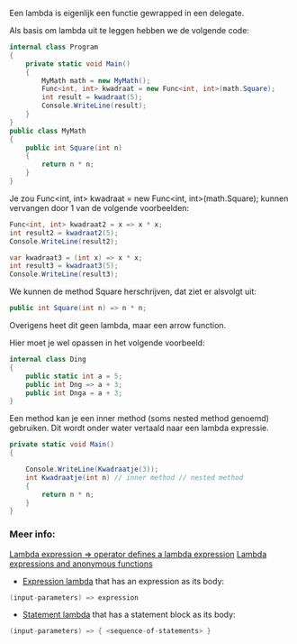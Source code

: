 
Een lambda is eigenlijk een functie gewrapped in een delegate.

Als basis om lambda uit te leggen hebben we de volgende code:

```c#
internal class Program
{
    private static void Main()
    {
        MyMath math = new MyMath();
        Func<int, int> kwadraat = new Func<int, int>(math.Square);
        int result = kwadraat(5);
        Console.WriteLine(result);
    }
}
public class MyMath
{
    public int Square(int n)
    {
        return n * n;
    }
}
```

Je zou Func<int, int> kwadraat = new Func<int, int>(math.Square); kunnen vervangen door 1 van de volgende voorbeelden:

```c#
Func<int, int> kwadraat2 = x => x * x;
int result2 = kwadraat2(5);
Console.WriteLine(result2);

var kwadraat3 = (int x) => x * x;
int result3 = kwadraat3(5);
Console.WriteLine(result3);
```
We kunnen de method Square herschrijven, dat ziet er alsvolgt uit:
```c#
public int Square(int n) => n * n;
```
Overigens heet dit geen lambda, maar een arrow function.

Hier moet je wel opassen in het volgende voorbeeld:

```c#
internal class Ding
{
    public static int a = 5;
    public int Dng => a + 3;
    public int Dnga = a + 3;       
}
```


Een method kan je een inner method (soms nested method genoemd) gebruiken. Dit wordt onder water vertaald naar een lambda expressie. 
```c#
private static void Main()
{

    Console.WriteLine(Kwadraatje(3));
    int Kwadraatje(int n) // inner method // nested method
    {
        return n * n;
    }
}
```

### Meer info:
[Lambda expression => operator defines a lambda expression](https://learn.microsoft.com/en-us/dotnet/csharp/language-reference/operators/lambda-operator)
[Lambda expressions and anonymous functions](https://learn.microsoft.com/en-us/dotnet/csharp/language-reference/operators/lambda-expressions)

- [Expression lambda](https://learn.microsoft.com/en-us/dotnet/csharp/language-reference/operators/lambda-expressions#expression-lambdas) that has an expression as its body:
```c#
(input-parameters) => expression
``` 
- [Statement lambda](https://learn.microsoft.com/en-us/dotnet/csharp/language-reference/operators/lambda-expressions#statement-lambdas) that has a statement block as its body:
```c#
(input-parameters) => { <sequence-of-statements> }
```
